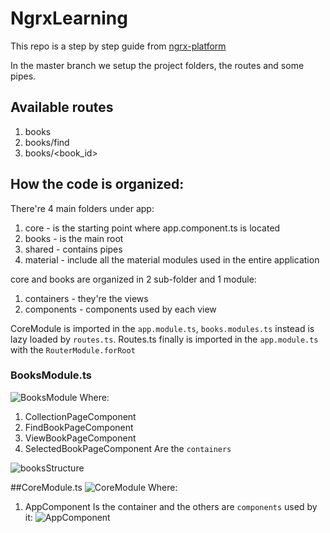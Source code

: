 # NgrxLearning
This repo is a step by step guide from [ngrx-platform](https://github.com/ngrx/platform/tree/master/example-app)

In the master branch we setup the project folders, the routes and some pipes.

## Available routes
1. books
2. books/find
3. books/<book_id>

## How the code is organized:
There're 4 main folders under app:
1. core - is the starting point where app.component.ts is located
2. books - is the main root
3. shared - contains pipes
4. material - include all the material modules used in the entire application

core and books are organized in 2 sub-folder and 1 module:
1. containers - they're the views
2. components - components used by each view

CoreModule is imported in the `app.module.ts`, `books.modules.ts` instead is lazy loaded by `routes.ts`. Routes.ts finally is imported in the `app.module.ts` with the `RouterModule.forRoot`

### BooksModule.ts
![BooksModule]("https://raw.githubusercontent.com/daniele-zurico/ngrx-best-practice/master/doc/BooksModule.png")
Where:
1. CollectionPageComponent
2. FindBookPageComponent
3. ViewBookPageComponent
4. SelectedBookPageComponent
Are the `containers`

![booksStructure]("https://github.com/daniele-zurico/ngrx-best-practice/doc/BooksStructure.png")

##CoreModule.ts
![CoreModule]("https://github.com/daniele-zurico/ngrx-best-practice/doc/CoreModule.png")
Where:
1. AppComponent
Is the container and the others are `components` used by it:
![AppComponent]("https://github.com/daniele-zurico/ngrx-best-practice/doc/AppComponent.png")
